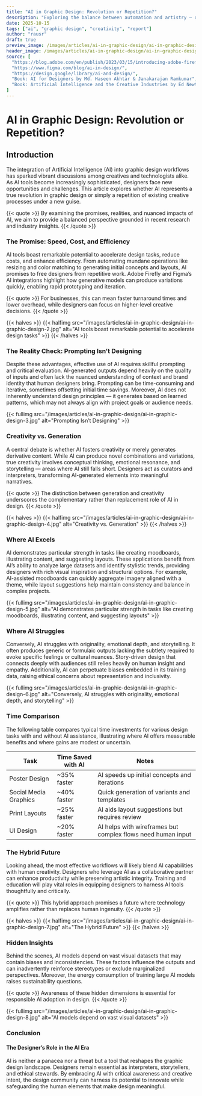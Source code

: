 ```yaml
---
title: "AI in Graphic Design: Revolution or Repetition?"
description: "Exploring the balance between automation and artistry — does AI really save time, or just change how we spend it?"
date: 2025-10-15
tags: ["ai", "graphic design", "creativity", "report"]
author: "rausr"
draft: true
preview_image: /images/articles/ai-in-graphic-design/ai-in-graphic-design-9.jpg
header_image: /images/articles/ai-in-graphic-design/ai-in-graphic-design-1.jpg
source: [
  "https://blog.adobe.com/en/publish/2023/03/15/introducing-adobe-firefly-ai-generative-design.html",
  "https://www.figma.com/blog/ai-in-design/",
  "https://design.google/library/ai-and-design/",
  "Book: AI for Designers by Md. Haseen Akhtar & Janakarajan Ramkumar",
  "Book: Artificial Intelligence and the Creative Industries by Ed Newton-Rex"
]
---
```


# AI in Graphic Design: Revolution or Repetition?

## Introduction

The integration of Artificial Intelligence (AI) into graphic design workflows has sparked vibrant discussions among creatives and technologists alike. As AI tools become increasingly sophisticated, designers face new opportunities and challenges. This article explores whether AI represents a true revolution in graphic design or simply a repetition of existing creative processes under a new guise.

{{< quote >}}
By examining the promises, realities, and nuanced impacts of AI, we aim to provide a balanced perspective grounded in recent research and industry insights.
{{< /quote >}}

### The Promise: Speed, Cost, and Efficiency

AI tools boast remarkable potential to accelerate design tasks, reduce costs, and enhance efficiency. From automating mundane operations like resizing and color matching to generating initial concepts and layouts, AI promises to free designers from repetitive work. Adobe Firefly and Figma’s AI integrations highlight how generative models can produce variations quickly, enabling rapid prototyping and iteration.

{{< quote >}}
For businesses, this can mean faster turnaround times and lower overhead, while designers can focus on higher-level creative decisions.
{{< /quote >}}

{{< halves >}}
{{< halfimg src="/images/articles/ai-in-graphic-design/ai-in-graphic-design-2.jpg" alt="AI tools boast remarkable potential to accelerate design tasks" >}}
{{< /halves >}}


### The Reality Check: Prompting Isn’t Designing

Despite these advantages, effective use of AI requires skillful prompting and critical evaluation. AI-generated outputs depend heavily on the quality of inputs and often lack the nuanced understanding of context and brand identity that human designers bring. Prompting can be time-consuming and iterative, sometimes offsetting initial time savings. Moreover, AI does not inherently understand design principles — it generates based on learned patterns, which may not always align with project goals or audience needs.

{{< fullimg src="/images/articles/ai-in-graphic-design/ai-in-graphic-design-3.jpg" alt="Prompting Isn’t Designing" >}}

### Creativity vs. Generation

A central debate is whether AI fosters creativity or merely generates derivative content. While AI can produce novel combinations and variations, true creativity involves conceptual thinking, emotional resonance, and storytelling — areas where AI still falls short. Designers act as curators and interpreters, transforming AI-generated elements into meaningful narratives.

{{< quote >}}
The distinction between generation and creativity underscores the complementary rather than replacement role of AI in design.
{{< /quote >}}

{{< halves >}}
{{< halfimg src="/images/articles/ai-in-graphic-design/ai-in-graphic-design-4.jpg" alt="Creativity vs. Generation" >}}
{{< /halves >}}


### Where AI Excels

AI demonstrates particular strength in tasks like creating moodboards, illustrating content, and suggesting layouts. These applications benefit from AI’s ability to analyze large datasets and identify stylistic trends, providing designers with rich visual inspiration and structural options. For example, AI-assisted moodboards can quickly aggregate imagery aligned with a theme, while layout suggestions help maintain consistency and balance in complex projects.

{{< fullimg src="/images/articles/ai-in-graphic-design/ai-in-graphic-design-5.jpg" alt="AI demonstrates particular strength in tasks like creating moodboards, illustrating content, and suggesting layouts" >}}


### Where AI Struggles

Conversely, AI struggles with originality, emotional depth, and storytelling. It often produces generic or formulaic outputs lacking the subtlety required to evoke specific feelings or cultural nuances. Story-driven design that connects deeply with audiences still relies heavily on human insight and empathy. Additionally, AI can perpetuate biases embedded in its training data, raising ethical concerns about representation and inclusivity.

{{< fullimg src="/images/articles/ai-in-graphic-design/ai-in-graphic-design-6.jpg" alt="Conversely, AI struggles with originality, emotional depth, and storytelling" >}}


### Time Comparison

The following table compares typical time investments for various design tasks with and without AI assistance, illustrating where AI offers measurable benefits and where gains are modest or uncertain.

| Task             | Time Saved with AI | Notes                                             |
|------------------|--------------------|---------------------------------------------------|
| Poster Design    | ~35% faster        | AI speeds up initial concepts and iterations      |
| Social Media Graphics | ~40% faster    | Quick generation of variants and templates        |
| Print Layouts    | ~25% faster        | AI aids layout suggestions but requires review    |
| UI Design        | ~20% faster        | AI helps with wireframes but complex flows need human input |


### The Hybrid Future

Looking ahead, the most effective workflows will likely blend AI capabilities with human creativity. Designers who leverage AI as a collaborative partner can enhance productivity while preserving artistic integrity. Training and education will play vital roles in equipping designers to harness AI tools thoughtfully and critically.

{{< quote >}}
This hybrid approach promises a future where technology amplifies rather than replaces human ingenuity.
{{< /quote >}}

{{< halves >}}
{{< halfimg src="/images/articles/ai-in-graphic-design/ai-in-graphic-design-7.jpg" alt="The Hybrid Future" >}}
{{< /halves >}}


### Hidden Insights

Behind the scenes, AI models depend on vast visual datasets that may contain biases and inconsistencies. These factors influence the outputs and can inadvertently reinforce stereotypes or exclude marginalized perspectives. Moreover, the energy consumption of training large AI models raises sustainability questions. 

{{< quote >}}
Awareness of these hidden dimensions is essential for responsible AI adoption in design.
{{< /quote >}}

{{< fullimg src="/images/articles/ai-in-graphic-design/ai-in-graphic-design-8.jpg" alt="AI models depend on vast visual datasets" >}}


### Conclusion
#### The Designer’s Role in the AI Era

AI is neither a panacea nor a threat but a tool that reshapes the graphic design landscape. Designers remain essential as interpreters, storytellers, and ethical stewards. By embracing AI with critical awareness and creative intent, the design community can harness its potential to innovate while safeguarding the human elements that make design meaningful.